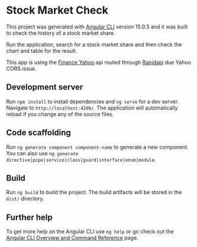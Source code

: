 # Stock Market Check

This project was generated with [Angular CLI](https://github.com/angular/angular-cli) version 15.0.5 and it was built to check the history of a stock market share.

Run the application, search for a stock market share and then check the chart and table for the result.

This app is using the [Finance Yahoo](https://finance.yahoo.com/) api routed through [Rapidapi](https://rapidapi.com/) due Yahoo CORS issue.

## Development server

Run `npm install` to install dependencies and `ng serve` for a dev server. Navigate to `http://localhost:4200/`. The application will automatically reload if you change any of the source files.

## Code scaffolding

Run `ng generate component component-name` to generate a new component. You can also use `ng generate directive|pipe|service|class|guard|interface|enum|module`.

## Build

Run `ng build` to build the project. The build artifacts will be stored in the `dist/` directory.

## Further help

To get more help on the Angular CLI use `ng help` or go check out the [Angular CLI Overview and Command Reference](https://angular.io/cli) page.
